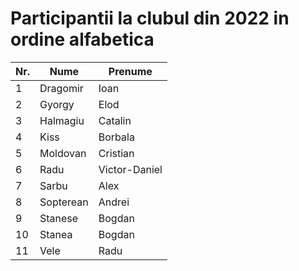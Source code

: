 # Participantii la clubul din 2022 in ordine alfabetica
| Nr. | Nume        | Prenume     |
| --- | ----------- | ----------- |
| 1   | Dragomir | Ioan |
| 2   | Gyorgy | Elod |
| 3   | Halmagiu | Catalin |
| 4   | Kiss   | Borbala |
| 5   | Moldovan|Cristian|
| 6   | Radu | Victor-Daniel |
| 7   | Sarbu | Alex |
| 8   | Sopterean |  Andrei
| 9   | Stanese | Bogdan |
| 10   | Stanea | Bogdan |
| 11  | Vele | Radu |
